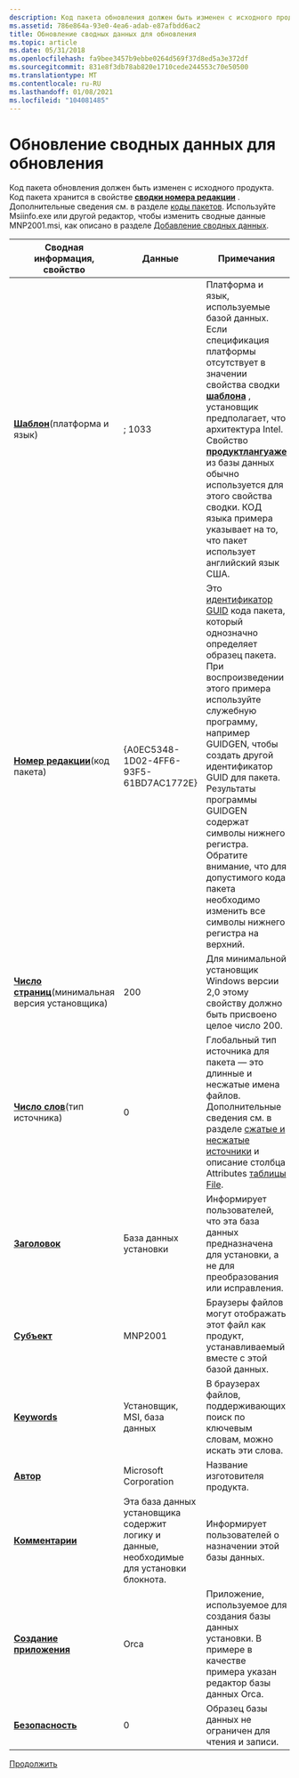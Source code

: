 ```yaml
---
description: Код пакета обновления должен быть изменен с исходного продукта.
ms.assetid: 786e864a-93e0-4ea6-adab-e87afbdd6ac2
title: Обновление сводных данных для обновления
ms.topic: article
ms.date: 05/31/2018
ms.openlocfilehash: fa9bee3457b9ebbe0264d569f37d8ed5a3e372df
ms.sourcegitcommit: 831e8f3db78ab820e1710cede244553c70e50500
ms.translationtype: MT
ms.contentlocale: ru-RU
ms.lasthandoff: 01/08/2021
ms.locfileid: "104081485"
---
```

# <a name="updating-summary-information-for-an-upgrade"></a>Обновление сводных данных для обновления

Код пакета обновления должен быть изменен с исходного продукта. Код пакета хранится в свойстве [**сводки номера редакции**](revision-number-summary.md) . Дополнительные сведения см. в разделе [коды пакетов](package-codes.md). Используйте Msiinfo.exe или другой редактор, чтобы изменить сводные данные MNP2001.msi, как описано в разделе [Добавление сводных данных](adding-summary-information.md).



| Сводная информация, свойство                                                   | Данные                                                                             | Примечания                                                                                                                                                                                                                                                                                                                                                                                                |
|--------------------------------------------------------------------------------|----------------------------------------------------------------------------------|------------------------------------------------------------------------------------------------------------------------------------------------------------------------------------------------------------------------------------------------------------------------------------------------------------------------------------------------------------------------------------------------------|
| [**Шаблон**](template-summary.md)(платформа и язык)<br/>         | ; 1033                                                                            | Платформа и язык, используемые базой данных. Если спецификация платформы отсутствует в значении свойства сводки [**шаблона**](template-summary.md) , установщик предполагает, что архитектура Intel. Свойство [**продуктлангуаже**](productlanguage.md) из базы данных обычно используется для этого свойства сводки. КОД языка примера указывает на то, что пакет использует английский язык США. |
| [**Номер редакции**](revision-number-summary.md)(код пакета)<br/>    | {A0EC5348-1D02-4FF6-93F5-61BD7AC1772E}                                           | Это [идентификатор GUID](guid.md) кода пакета, который однозначно определяет образец пакета. При воспроизведении этого примера используйте служебную программу, например GUIDGEN, чтобы создать другой идентификатор GUID для пакета. Результаты программы GUIDGEN содержат символы нижнего регистра. Обратите внимание, что для допустимого кода пакета необходимо изменить все символы нижнего регистра на верхний.                                                     |
| [**Число страниц**](page-count-summary.md)(минимальная версия установщика)<br/> | 200                                                                              | Для минимальной установщик Windows версии 2,0 этому свойству должно быть присвоено целое число 200.                                                                                                                                                                                                                                                                                                         |
| [**Число слов**](word-count-summary.md)(тип источника)<br/>            | 0                                                                                | Глобальный тип источника для пакета — это длинные и несжатые имена файлов. Дополнительные сведения см. в разделе [сжатые и несжатые источники](compressed-and-uncompressed-sources.md) и описание столбца Attributes [таблицы File](file-table.md).                                                                                                                               |
| [**Заголовок**](title-summary.md)                                                 | База данных установки                                                            | Информирует пользователей, что эта база данных предназначена для установки, а не для преобразования или исправления.                                                                                                                                                                                                                                                                                                          |
| [**Субъект**](subject-summary.md)                                             | MNP2001                                                                          | Браузеры файлов могут отображать этот файл как продукт, устанавливаемый вместе с этой базой данных.                                                                                                                                                                                                                                                                                                                    |
| [**Keywords**](keywords-summary.md)                                           | Установщик, MSI, база данных                                                         | В браузерах файлов, поддерживающих поиск по ключевым словам, можно искать эти слова.                                                                                                                                                                                                                                                                                                                      |
| [**Автор**](author-summary.md)                                               | Microsoft Corporation                                                            | Название изготовителя продукта.                                                                                                                                                                                                                                                                                                                                                                  |
| [**Комментарии**](comments-summary.md)                                           | Эта база данных установщика содержит логику и данные, необходимые для установки блокнота. | Информирует пользователей о назначении этой базы данных.                                                                                                                                                                                                                                                                                                                                                    |
| [**Создание приложения**](creating-application-summary.md)                   | Orca                                                                             | Приложение, используемое для создания базы данных установки. В примере в качестве примера указан редактор базы данных Orca.                                                                                                                                                                                                                                                                                   |
| [**Безопасность**](security-summary.md)                                           | 0                                                                                | Образец базы данных не ограничен для чтения и записи.                                                                                                                                                                                                                                                                                                                                                      |



 

[Продолжить](validating-an-installation-upgrade.md)

 

 




